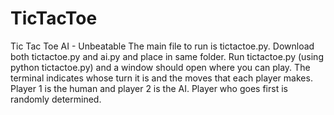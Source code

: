 # TicTacToe
Tic Tac Toe AI - Unbeatable
The main file to run is tictactoe.py. Download both tictactoe.py and ai.py and place in same folder. Run tictactoe.py (using python tictactoe.py) and a window should open where you can play. The terminal indicates whose turn it is and the moves that each player makes. Player 1 is the human and player 2 is the AI. Player who goes first is randomly determined.
